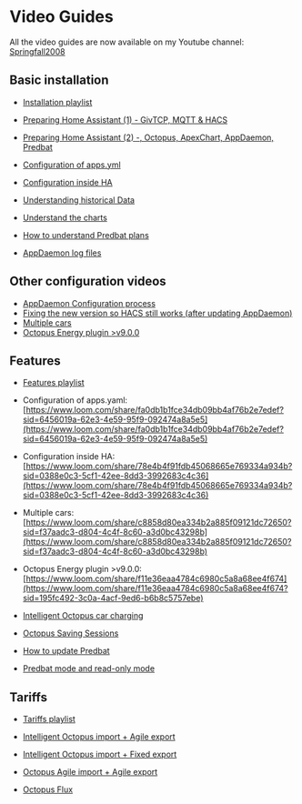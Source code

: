 # Video Guides

All the video guides are now available on my Youtube channel: [Springfall2008](https://www.youtube.com/@springfall2008)

## Basic installation

- [Installation playlist](https://www.youtube.com/playlist?list=PLTjtFJ0drtomKJzT7oZ3pCa0kzvFzUA_u)

- [Preparing Home Assistant (1) - GivTCP, MQTT & HACS](https://www.youtube.com/watch?v=AcDdpaIPm7I)
- [Preparing Home Assistant (2) -, Octopus, ApexChart,  AppDaemon, Predbat](https://www.youtube.com/watch?v=0ML4L-GYjKI)

- [Configuration of apps.yml](https://youtu.be/VE15l3maDOk)
- [Configuration inside HA](https://youtu.be/qsLWDd5SLkY)
- [Understanding historical Data](https://www.youtube.com/watch?v=LrhDRUhziC4)
- [Understand the charts](https://www.youtube.com/watch?v=KXiRzMyRZyM)
- [How to understand Predbat plans](https://www.youtube.com/watch?v=rAZ9s7n4kuY)
- [AppDaemon log files](https://www.youtube.com/watch?v=2pVlGSuMVtA)

## Other configuration videos

- [AppDaemon Configuration process](https://www.youtube.com/watch?v=kfFmp_firGY&t=15s)
- [Fixing the new version so HACS still works (after updating AppDaemon)](https://www.youtube.com/watch?v=2dEMjnWUttI&t=12s)
- [Multiple cars](https://www.youtube.com/watch?v=F7L5tpgyqOs)
- [Octopus Energy plugin >v9.0.0](https://www.youtube.com/watch?v=sL0AXFhGHvU)

## Features

- [Features playlist](https://www.youtube.com/playlist?list=PLTjtFJ0drtokvs-H0nb1WBO49DNjbyuDb)

- Configuration of apps.yaml: [https://www.loom.com/share/fa0db1b1fce34db09bb4af76b2e7edef?sid=6456019a-62e3-4e59-95f9-092474a8a5e5](https://www.loom.com/share/fa0db1b1fce34db09bb4af76b2e7edef?sid=6456019a-62e3-4e59-95f9-092474a8a5e5)
- Configuration inside HA: [https://www.loom.com/share/78e4b4f91fdb45068665e769334a934b?sid=0388e0c3-5cf1-42ee-8dd3-3992683c4c36](https://www.loom.com/share/78e4b4f91fdb45068665e769334a934b?sid=0388e0c3-5cf1-42ee-8dd3-3992683c4c36)
- Multiple cars: [https://www.loom.com/share/c8858d80ea334b2a885f09121dc72650?sid=f37aadc3-d804-4c4f-8c60-a3d0bc43298b](https://www.loom.com/share/c8858d80ea334b2a885f09121dc72650?sid=f37aadc3-d804-4c4f-8c60-a3d0bc43298b)
- Octopus Energy plugin >v9.0.0: [https://www.loom.com/share/f11e36eaa4784c6980c5a8a68ee4f674](https://www.loom.com/share/f11e36eaa4784c6980c5a8a68ee4f674?sid=195fc492-3c0a-4acf-9ed6-b6b8c5757ebe)

- [Intelligent Octopus car charging](https://www.youtube.com/watch?v=XGs_Rph5li0)
- [Octopus Saving Sessions](https://www.youtube.com/watch?v=7fpCwKlRVJk)
- [How to update Predbat](https://www.youtube.com/watch?v=Z6-Nds_dlyc)
- [Predbat mode and read-only mode](https://www.youtube.com/watch?v=YNixY2cF8kE)

## Tariffs

- [Tariffs playlist](https://www.youtube.com/watch?v=eW1Nnk1TPAg&list=PLTjtFJ0drton-Yp_ZUGmzTfUo5xeaEoBS)

- [Intelligent Octopus import + Agile export](https://www.youtube.com/watch?v=o1CZrM3S2w0)
- [Intelligent Octopus import + Fixed export](https://www.youtube.com/watch?v=USyzJfIa0iQ)
- [Octopus Agile import + Agile export](https://www.loom.com/share/5f007eff9d984dc8bdb03df708fde711?sid=4ae133c4-c7e5-4307-8c50-8737d1ca1593)
- [Octopus Flux](https://www.youtube.com/watch?v=NkoJtvS5Lok)
